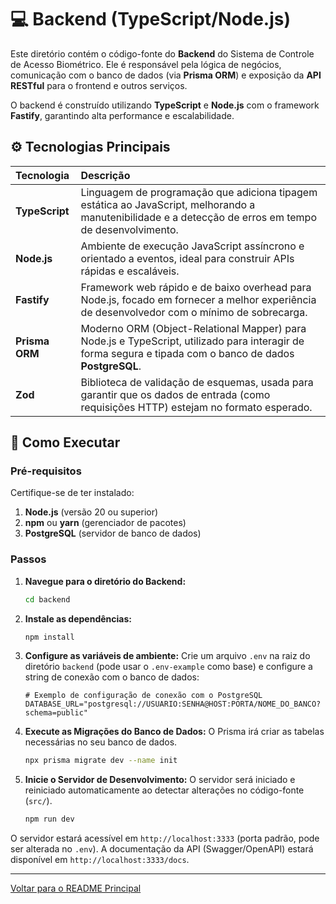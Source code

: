 # 💻 Backend (TypeScript/Node.js)

Este diretório contém o código-fonte do **Backend** do Sistema de Controle de Acesso Biométrico. Ele é responsável pela lógica de negócios, comunicação com o banco de dados (via **Prisma ORM**) e exposição da **API RESTful** para o frontend e outros serviços.

O backend é construído utilizando **TypeScript** e **Node.js** com o framework **Fastify**, garantindo alta performance e escalabilidade.

## ⚙️ Tecnologias Principais

| Tecnologia | Descrição |
| :--- | :--- |
| **TypeScript** | Linguagem de programação que adiciona tipagem estática ao JavaScript, melhorando a manutenibilidade e a detecção de erros em tempo de desenvolvimento. |
| **Node.js** | Ambiente de execução JavaScript assíncrono e orientado a eventos, ideal para construir APIs rápidas e escaláveis. |
| **Fastify** | Framework web rápido e de baixo overhead para Node.js, focado em fornecer a melhor experiência de desenvolvedor com o mínimo de sobrecarga. |
| **Prisma ORM** | Moderno ORM (Object-Relational Mapper) para Node.js e TypeScript, utilizado para interagir de forma segura e tipada com o banco de dados **PostgreSQL**. |
| **Zod** | Biblioteca de validação de esquemas, usada para garantir que os dados de entrada (como requisições HTTP) estejam no formato esperado. |

## 🚀 Como Executar

### Pré-requisitos

Certifique-se de ter instalado:

1.  **Node.js** (versão 20 ou superior)
2.  **npm** ou **yarn** (gerenciador de pacotes)
3.  **PostgreSQL** (servidor de banco de dados)

### Passos

1.  **Navegue para o diretório do Backend:**
    ```bash
    cd backend
    ```

2.  **Instale as dependências:**
    ```bash
    npm install
    ```

3.  **Configure as variáveis de ambiente:**
    Crie um arquivo `.env` na raiz do diretório `backend` (pode usar o `.env-example` como base) e configure a string de conexão com o banco de dados:
    ```env
    # Exemplo de configuração de conexão com o PostgreSQL
    DATABASE_URL="postgresql://USUARIO:SENHA@HOST:PORTA/NOME_DO_BANCO?schema=public"
    ```

4.  **Execute as Migrações do Banco de Dados:**
    O Prisma irá criar as tabelas necessárias no seu banco de dados.
    ```bash
    npx prisma migrate dev --name init
    ```

5.  **Inicie o Servidor de Desenvolvimento:**
    O servidor será iniciado e reiniciado automaticamente ao detectar alterações no código-fonte (`src/`).
    ```bash
    npm run dev
    ```

O servidor estará acessível em `http://localhost:3333` (porta padrão, pode ser alterada no `.env`). A documentação da API (Swagger/OpenAPI) estará disponível em `http://localhost:3333/docs`.

---

[Voltar para o README Principal](../README.md)

